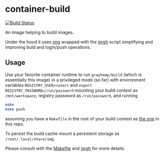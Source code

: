 # container-build

[![Build Status](https://travis-ci.org/grayhemp/container-build.svg?branch=master)](https://travis-ci.org/grayhemp/container-build)

An image helping to build images.

Under the hood it uses [img](https://github.com/genuinetools/img)
wrapped with the [imgh] script simplifying and improving buld and
login/push operations.

## Usage

Use your favorite container runtime to run `grayhemp/build` (which is
essentially this image) in a privileged mode (so far) with environment
variables `REGISTRY_USER=<user>` and `export
REGISTRY_PASSWORD=/run/password` mounting your build context as
`/mnt/workspace`, registry password as `/run/password`, and running

```bash
make
make push
```

assuming you have a `Makefile` in the root of your build context as
[the one][Makefile] in this repo.

To persist the build cache mount a persistent storage as
`/root/.local/share/img`.

Please consult with the [Makefile] and [imgh] for more details.

[imgh]: scripts/imgh
[Makefile]: Makefile
